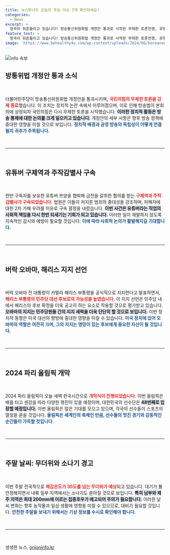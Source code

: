 ```yaml
---
title: 뉴스투나잇 오늘의 주요 이슈 7개 확인하세요!
categories:
  - News
excerpt: >
  정국이 뒤흔들리고 있습니다! 방송통신위원회법 개정안 통과로 시작된 무제한 토론전쟁, 유명 유튜버 협박범 구속, 오바마의 지지로 쐐기를 박은 해리스 대선후보.... 그리고 곧 시작될 파리 올림픽과 무더위 속의 기상 변화까지! 모든 소식이 궁금하다면 클릭하세요!
feature_text: >
  정국이 뒤흔들리고 있습니다! 방송통신위원회법 개정안 통과로 시작된 무제한 토론전쟁, 유명 유튜버 협박범 구속, 오바마의 지지로 쐐기를 박은 해리스 대선후보.... 그리고 곧 시작될 파리 올림픽과 무더위 속의 기상 변화까지! 모든 소식이 궁금하다면 클릭하세요!
image: 'https://www.behealthy4u.com/wp-content/uploads/2024/06/koreanews.jpg'
---
```


<p><img src="https://www.behealthy4u.com/wp-content/uploads/2024/06/koreanews.jpg" alt="info 속보" /></p>

<h2 data-ke-size="size26">방통위법 개정안 통과 소식</h2>

<p data-ke-size="size16">&nbsp;</p>

<p>더불어민주당이 방송통신위원회법 개정안을 통과시키며, <b><span style="color: #ee2323;">국민의힘의 무제한 토론을 강제 종료</span></b>했습니다. 이 조치는 정치적 논란 속에서 이루어졌으며, 이로 인해 방송법이 본회의에 상정되자 국민의힘은 다시 무제한 토론을 시작했습니다. <b><span style="background-color: #21538527;">이러한 정치적 활동은 방송 통제에 대한 논의를 크게 일으키고 있습니다.</span></b> 개정안의 세부 사항은 향후 방송 정책에 중대한 영향을 미칠 것으로 보입니다. <b><span style="color: #1a5490;">정치적 배경과 공영 방송의 독립성이 어떻게 연결될지 귀추가 주목됩니다.</span></b></p>

<p data-ke-size="size16">&nbsp;</p>

<hr>

<p data-ke-size="size16">&nbsp;</p>

<h2 data-ke-size="size26">유튜버 구제역과 주작감별사 구속</h2>

<p data-ke-size="size16">&nbsp;</p>

<p>천만 구독자를 보유한 유튜버 쯔양을 협박해 금전을 갈취한 혐의를 받는 <b><span style="color: #ee2323;">구제역과 주작감별사가 구속되었습니다.</span></b> 법원은 이들이 저지른 범죄의 중대성을 강조하며, 피해자에 대한 2차 가해 우려를 이유로 구속 결정을 내렸습니다. <b><span style="background-color: #21538527;">이번 사건은 유튜버라는 직업의 사회적 책임을 다시 한번 되새기는 기회가 되고 있습니다.</span></b> 이러한 일이 재발하지 않도록 지속적인 감시와 예방이 필요할 것입니다. <b><span style="color: #1a5490;">이에 따라 사회적 논의가 활발해지길 기대합니다.</span></b></p>

<p data-ke-size="size16">&nbsp;</p>

<hr>

<p data-ke-size="size16">&nbsp;</p>

<h2 data-ke-size="size26">버락 오바마, 해리스 지지 선언</h2>

<p data-ke-size="size16">&nbsp;</p>

<p>버락 오바마 전 대통령이 카멀라 해리스 부통령을 공식적으로 지지한다고 발표하면서, <b><span style="color: #ee2323;">해리스 부통령의 민주당 대선 후보로의 가능성을 높였습니다.</span></b> 이 지지 선언은 민주당 내에서 해리스의 후보 확정을 더욱 공고히 하는 요소로 작용할 것으로 평가받고 있습니다. <b><span style="background-color: #21538527;">오바마의 지지는 민주당원들 간의 지지 세력을 더욱 단단히 할 것으로 보입니다.</span></b> 이번 정치적 동향은 미국 대선의 향방에 중대한 영향을 미칠 수 있습니다. <b><span style="color: #1a5490;">미국 정치에 있어 오바마의 역할은 여전히 크며, 그의 지지는 명망이 있는 후보에게 중요한 자산이 될 것입니다.</span></b></p>

<p data-ke-size="size16">&nbsp;</p>

<hr>

<p data-ke-size="size16">&nbsp;</p>

<h2 data-ke-size="size26">2024 파리 올림픽 개막</h2>

<p data-ke-size="size16">&nbsp;</p>

<p>2024 파리 올림픽이 오늘 새벽 한국시간으로 <b><span style="color: #ee2323;">개막식이 진행되었습니다.</span></b> 이번 올림픽은 배를 타고 센강을 따라 다양한 행진이 있을 예정이며, 대한민국의 선수단은 <b><span style="background-color: #21538527;">48번째로 입장할 예정입니다.</span></b> 이번 올림픽은 많은 기대를 모으고 있으며, 각국의 선수들이 스포츠의 열정을 쏟을 것입니다. <b><span style="color: #1a5490;">올림픽은 세계인의 축제인 만큼, 선수들의 멋진 경기와 감동적인 순간들이 가득할 것입니다.</span></b></p>

<p data-ke-size="size16">&nbsp;</p>

<hr>

<p data-ke-size="size16">&nbsp;</p>

<h2 data-ke-size="size26">주말 날씨: 무더위와 소나기 경고</h2>

<p data-ke-size="size16">&nbsp;</p>

<p>이번 주말 전국적으로 <b><span style="color: #ee2323;">체감온도가 35도를 넘는 무더위가 예상</span></b>되고 있습니다. 대기가 불안정해지면서 내륙 일부 지역에서는 소나기도 쏟아질 것으로 보입니다. <b><span style="background-color: #21538527;">특히 남부와 제주 지역은 최대 200mm에 이르는 집중호우가 예고되어 주의가 필요합니다.</span></b> 이러한 날씨 변화는 향후 농작물과 일상 생활에 영향을 미칠 수 있으므로, 대비가 필요할 것입니다. <b><span style="color: #1a5490;">안전한 주말을 보내기 위해서는 기상 정보를 수시로 확인해야 합니다.</span></b></p>

<p data-ke-size="size16">&nbsp;</p>

<hr>

<p data-ke-size="size16">&nbsp;</p>
생생한 뉴스, <a href="https://onioninfo.kr" rel="dofollow">onioninfo.kr</a>


